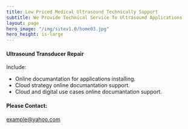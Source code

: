```yaml
---
title: Low Priced Medical Ultrasound Technically Support
subtitle: We Provide Technical Service To Ultrasound Applications
layout: page
hero_image: "/img/sitev1.0/home03.jpg"
hero_height: is-large
---
```


#### Ultrasound Transducer Repair

Include:

- Online documantation for applications installing.
- Cloud strategy online documantation support.
- Cloud and digital use cases online documantation support.

#### Please Contact:

example@yahoo.com
